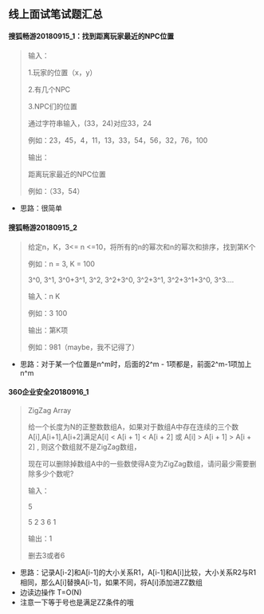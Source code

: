 ## 线上面试笔试题汇总

#### 搜狐畅游20180915_1：找到距离玩家最近的NPC位置

>输入：
>
>1.玩家的位置（x，y）
>
>2.有几个NPC
>
>3.NPC们的位置
>
>通过字符串输入，(33，24)对应33，24
>
>例如：23，45，4，11，13，33，54，56，32，76，100
>
>输出：
>
>距离玩家最近的NPC位置
>
>例如：（33，54）

* 思路：很简单

#### 搜狐畅游20180915_2

>给定n，K，3<= n <=10，将所有的n的幂次和n的幂次和排序，找到第K个
>
>例如：n = 3, K = 100
>
>3^0, 3^1, 3^0+3^1, 3^2, 3^2+3^0, 3^2+3^1, 3^2+3^1+3^0, 3^3....
>
>输入：n K
>
>例如：3 100
>
>输出：第K项
>
>例如：981（maybe，我不记得了）

* 思路：对于某一个位置是n^m时，后面的2^m - 1项都是，前面2^m-1项加上n^m

#### 360企业安全20180916_1

>ZigZag Array
>
>给一个长度为N的正整数数组A，如果对于数组A中存在连续的三个数A[i],A[i+1],A[i+2]满足A[i] < A[i + 1] < A[i + 2] 或 A[i] > A[i + 1] > A[i + 2] , 则这个数组就不是ZigZag数组，
>
>现在可以删除掉数组A中的一些数使得A变为ZigZag数组，请问最少需要删除多少个数呢?
>
>输入：
>
>5
>
>5 2 3 6 1
>
>输出：1
>
>删去3或者6

* 思路：记录A[i-2]和A[i-1]的大小关系R1，A[i-1]和A[i]比较，大小关系R2与R1相同，那么A[i]替换A[i-1]，如果不同，将A[i]添加进ZZ数组
* 边读边操作 T=O(N)
* 注意一下等于号也是满足ZZ条件的哦

